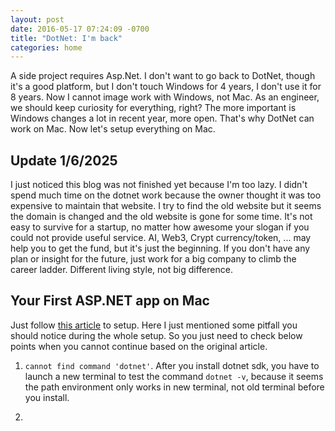 ```yaml
---
layout: post
date: 2016-05-17 07:24:09 -0700
title: "DotNet: I'm back"
categories: home
---
```


A side project requires Asp.Net. I don't want to go back to DotNet, though it's a good platform, but I don't touch Windows for 4 years, I don't use it for 8 years. Now I cannot image work with Windows, not Mac. As an engineer, we should keep curiosity for everything, right? The more important is Windows changes a lot in recent year, more open. That's why DotNet can work on Mac. Now let's setup everything on Mac.

## Update 1/6/2025
I just noticed this blog was not finished yet because I'm too lazy. I didn't spend much time on the dotnet work because the owner thought it was too expensive to maintain that website. I try to find the old website but it seems the domain is changed and the old website is gone for some time. It's not easy to survive for a startup, no matter how awesome your slogan if you could not provide useful service. AI, Web3, Crypt currency/token, ... may help you to get the fund, but it's just the beginning. If you don't have any plan or insight for the future, just work for a big company to climb the career ladder. Different living style, not big difference.

## Your First ASP.NET app on Mac
Just follow [this article](https://docs.asp.net/en/latest/tutorials/your-first-mac-aspnet.html) to setup. Here I just mentioned some pitfall you should notice during the whole setup. So you just need to check below points when you cannot continue based on the original article.

1. `cannot find command 'dotnet'`. After you install dotnet sdk, you have to launch a new terminal to test the command `dotnet -v`, because it seems the path environment only works in new terminal, not old terminal before you install.

2.
